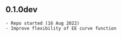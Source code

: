 0.1.0dev
--------

    - Repo started (16 Aug 2022)
    - Improve flexibility of EE curve function

